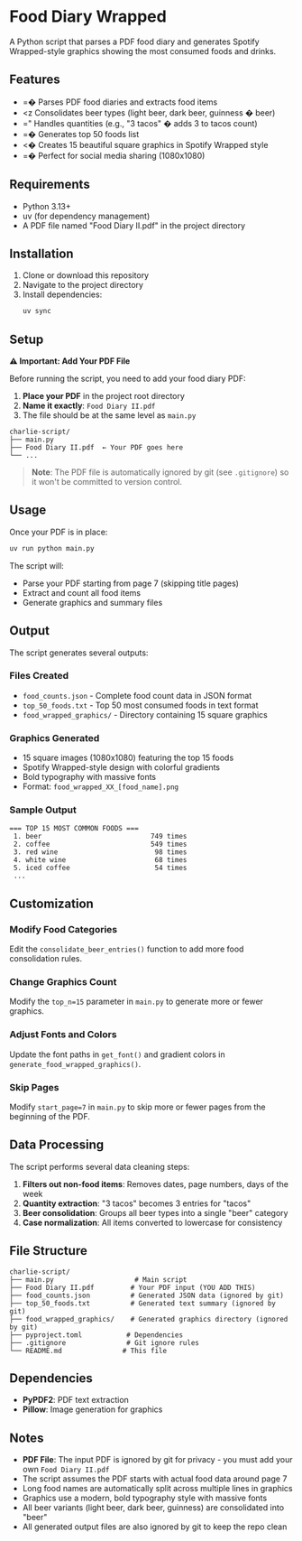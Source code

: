 # Food Diary Wrapped

A Python script that parses a PDF food diary and generates Spotify Wrapped-style graphics showing the most consumed foods and drinks.

## Features

- =� Parses PDF food diaries and extracts food items
- <z Consolidates beer types (light beer, dark beer, guinness � beer)
- =" Handles quantities (e.g., "3 tacos" � adds 3 to tacos count)
- =� Generates top 50 foods list
- <� Creates 15 beautiful square graphics in Spotify Wrapped style
- =� Perfect for social media sharing (1080x1080)

## Requirements

- Python 3.13+
- uv (for dependency management)
- A PDF file named "Food Diary II.pdf" in the project directory

## Installation

1. Clone or download this repository
2. Navigate to the project directory
3. Install dependencies:
   ```bash
   uv sync
   ```

## Setup

**⚠️ Important: Add Your PDF File**

Before running the script, you need to add your food diary PDF:

1. **Place your PDF** in the project root directory
2. **Name it exactly**: `Food Diary II.pdf`
3. The file should be at the same level as `main.py`

```
charlie-script/
├── main.py
├── Food Diary II.pdf  ← Your PDF goes here
└── ...
```

> **Note**: The PDF file is automatically ignored by git (see `.gitignore`) so it won't be committed to version control.

## Usage

Once your PDF is in place:

```bash
uv run python main.py
```

The script will:
- Parse your PDF starting from page 7 (skipping title pages)
- Extract and count all food items
- Generate graphics and summary files

## Output

The script generates several outputs:

### Files Created
- `food_counts.json` - Complete food count data in JSON format
- `top_50_foods.txt` - Top 50 most consumed foods in text format
- `food_wrapped_graphics/` - Directory containing 15 square graphics

### Graphics Generated
- 15 square images (1080x1080) featuring the top 15 foods
- Spotify Wrapped-style design with colorful gradients
- Bold typography with massive fonts
- Format: `food_wrapped_XX_[food_name].png`

### Sample Output
```
=== TOP 15 MOST COMMON FOODS ===
 1. beer                           749 times
 2. coffee                         549 times
 3. red wine                        98 times
 4. white wine                      68 times
 5. iced coffee                     54 times
 ...
```

## Customization

### Modify Food Categories
Edit the `consolidate_beer_entries()` function to add more food consolidation rules.

### Change Graphics Count
Modify the `top_n=15` parameter in `main.py` to generate more or fewer graphics.

### Adjust Fonts and Colors
Update the font paths in `get_font()` and gradient colors in `generate_food_wrapped_graphics()`.

### Skip Pages
Modify `start_page=7` in `main.py` to skip more or fewer pages from the beginning of the PDF.

## Data Processing

The script performs several data cleaning steps:

1. **Filters out non-food items**: Removes dates, page numbers, days of the week
2. **Quantity extraction**: "3 tacos" becomes 3 entries for "tacos"  
3. **Beer consolidation**: Groups all beer types into a single "beer" category
4. **Case normalization**: All items converted to lowercase for consistency

## File Structure

```
charlie-script/
├── main.py                    # Main script
├── Food Diary II.pdf         # Your PDF input (YOU ADD THIS)
├── food_counts.json          # Generated JSON data (ignored by git)
├── top_50_foods.txt          # Generated text summary (ignored by git)
├── food_wrapped_graphics/    # Generated graphics directory (ignored by git)
├── pyproject.toml           # Dependencies
├── .gitignore               # Git ignore rules
└── README.md               # This file
```

## Dependencies

- **PyPDF2**: PDF text extraction
- **Pillow**: Image generation for graphics

## Notes

- **PDF File**: The input PDF is ignored by git for privacy - you must add your own `Food Diary II.pdf`
- The script assumes the PDF starts with actual food data around page 7
- Long food names are automatically split across multiple lines in graphics
- Graphics use a modern, bold typography style with massive fonts
- All beer variants (light beer, dark beer, guinness) are consolidated into "beer"
- All generated output files are also ignored by git to keep the repo clean